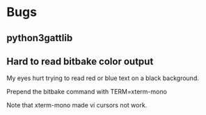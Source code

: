 # Bugs

## python3gattlib

## Hard to read bitbake color output
My eyes hurt trying to read red or blue text on a black background.

Prepend the bitbake command with TERM=xterm-mono

Note that xterm-mono made vi cursors not work.
